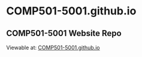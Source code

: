 # COMP501-5001.github.io
## COMP501-5001 Website Repo

Viewable at: [COMP501-5001.github.io](comp501-5001.github.io)
